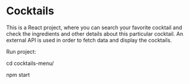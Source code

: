 # Cocktails

This is a React project, where you can search your favorite cocktail and check the ingredients and other details about this particular cocktail. An external API is used in order to fetch data and display the cocktails.


Run project:

cd cocktails-menu/

npm start
